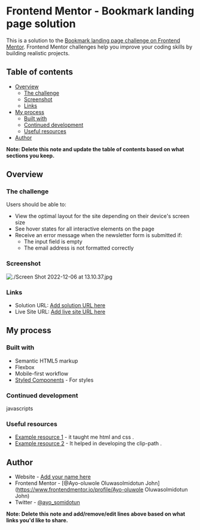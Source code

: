 # Frontend Mentor - Bookmark landing page solution

This is a solution to the [Bookmark landing page challenge on Frontend Mentor](https://www.frontendmentor.io/challenges/bookmark-landing-page-5d0b588a9edda32581d29158). Frontend Mentor challenges help you improve your coding skills by building realistic projects. 

## Table of contents

- [Overview](#overview)
  - [The challenge](#the-challenge)
  - [Screenshot](#screenshot)
  - [Links](#links)
- [My process](#my-process)
  - [Built with](#built-with)
  - [Continued development](#continued-development)
  - [Useful resources](#useful-resources)
- [Author](#author)

**Note: Delete this note and update the table of contents based on what sections you keep.**

## Overview

### The challenge

Users should be able to:

- View the optimal layout for the site depending on their device's screen size
- See hover states for all interactive elements on the page
- Receive an error message when the newsletter form is submitted if:
  - The input field is empty
  - The email address is not formatted correctly

### Screenshot

![./Screen Shot 2022-12-06 at 13.10.37.jpg](./screenshot.jpg)

### Links

- Solution URL: [Add solution URL here](https://your-solution-url.com)
- Live Site URL: [Add live site URL here](https://your-live-site-url.com)

## My process

### Built with

- Semantic HTML5 markup
- Flexbox
- Mobile-first workflow
- [Styled Components](https://styled-components.com/) - For styles

### Continued development

javascripts

### Useful resources

- [Example resource 1](https://www.w3schools.com) - it taught me html and css .
- [Example resource 2](https://www.clippy.com) - It helped in developing the clip-path .

## Author

- Website - [Add your name here](https://www.your-site.com)
- Frontend Mentor - [@Ayo-oluwole Oluwasolmidotun John](https://www.frontendmentor.io/profile/Ayo-oluwole Oluwasolmidotun John)
- Twitter - [@ayo_somidotun](https://www.twitter.com/ayo_somidotun)

**Note: Delete this note and add/remove/edit lines above based on what links you'd like to share.**

<!-- ## Acknowledgments

This is where you can give a hat tip to anyone who helped you out on this project. Perhaps you worked in a team or got some inspiration from someone else's solution. This is the perfect place to give them some credit.

**Note: Delete this note and edit this section's content as necessary. If you completed this challenge by yourself, feel free to delete this section entirely.** -->
